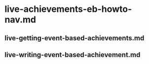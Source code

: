 # live-achievements-eb-howto-nav.md

## live-getting-event-based-achievements.md

## live-writing-event-based-achievement.md
